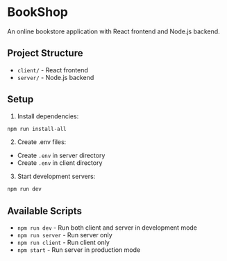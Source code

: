 # BookShop

An online bookstore application with React frontend and Node.js backend.

## Project Structure
- `client/` - React frontend
- `server/` - Node.js backend

## Setup

1. Install dependencies:
```bash
npm run install-all
```

2. Create .env files:
- Create `.env` in server directory
- Create `.env` in client directory

3. Start development servers:
```bash
npm run dev
```

## Available Scripts

- `npm run dev` - Run both client and server in development mode
- `npm run server` - Run server only
- `npm run client` - Run client only
- `npm start` - Run server in production mode
